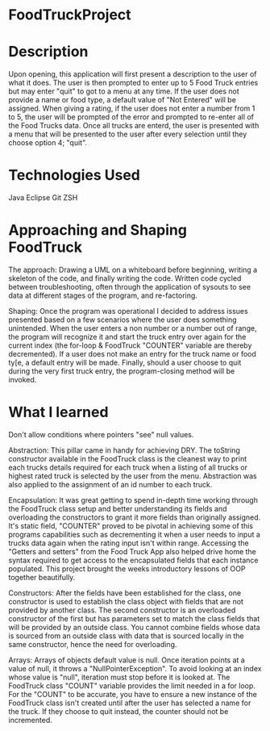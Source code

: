 # FoodTruckProject
 
# Description
Upon opening, this application will first present a description to the user of what it does. The user is then prompted to enter up to 5 Food Truck entries but may enter "quit" to got to a menu at any time. If the user does not provide a name or food type, a default value of "Not Entered" will be assigned. When giving a rating, if the user does not enter a number from 1 to 5, the user will be prompted of the error and prompted to re-enter all of the Food Trucks data. Once all trucks are enterd, the user is presented with a menu that will be presented to the user after every selection until they choose option 4; "quit".  
# Technologies Used
Java
Eclipse
Git
ZSH
# Approaching and Shaping FoodTruck
The approach: Drawing a UML on a whiteboard before beginning, writing a skeleton of the code, and finally writing the code. Written code cycled between troubleshooting, often through the application of sysouts to see data at different stages of the program, and re-factoring. 

Shaping: Once the program was operational I decided to address issues presented based on a few scenarios where the user does something unintended. When the user enters a non number or a number out of range, the program will recognize it and start the truck entry over again for the current index (the for-loop & FoodTruck "COUNTER" variable are thereby decremented). If a user does not make an entry for the truck name or food ty[e, a default entry will be made. Finally, should a user choose to quit during the very first truck entry, the program-closing method will be invoked.
# What I learned

Don't allow conditions where pointers "see" null values.

Abstraction: This pillar came in handy for achieving DRY. The toString constructor available in the FoodTruck class is the cleanest way to print each trucks details required for each truck when a listing of all trucks or highest rated truck is selected by the user from the menu. Abstraction was also applied to the assignment of an id number to each truck.

Encapsulation: It was great getting to spend in-depth time working through the FoodTruck class setup and better understanding its fields and overloading the constructors to grant it more fields than originally assigned. It's static field, "COUNTER" proved to be pivotal in achieving some of this programs capabilities such as decrementing it when a user needs to input a trucks data again when the rating input isn't within range. Accessing the "Getters and setters" from the Food Truck App also helped drive home the syntax required to get access to the encapsulated fields that each instance populated. This project brought the weeks introductory lessons of OOP together beautifully. 

Constructors: After the fields have been established for the class, one constructor is used to establish the class object with fields that are not provided by another class. The second constructor is an overloaded constructor of the first but has parameters set to match the class fields that will be provided by an outside class. You cannot combine fields whose data is sourced from an outside class with data that is sourced locally in the same constructor, hence the need for overloading. 

Arrays: Arrays of objects default value is null. Once iteration points at a value of null, it throws a "NullPointerException". To avoid looking at an index whose value is "null", iteration must stop before it is looked at. The FoodTruck class "COUNT" variable provides the limit needed in a for loop. For the "COUNT" to be accurate, you have to ensure a new instance of the FoodTruck class isn't created until after the user has selected a name for the truck. If they choose to quit instead, the counter should not be incremented.
 
